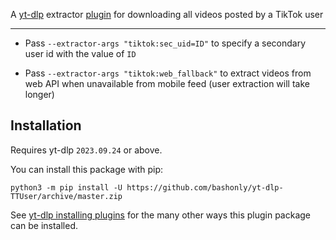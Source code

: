 A [yt-dlp](https://github.com/yt-dlp/yt-dlp) extractor [plugin](https://github.com/yt-dlp/yt-dlp#plugins) for downloading all videos posted by a TikTok user

---

 * Pass `--extractor-args "tiktok:sec_uid=ID"` to specify a secondary user id with the value of `ID`

 * Pass `--extractor-args "tiktok:web_fallback"` to extract videos from web API when unavailable from mobile feed (user extraction will take longer)

## Installation

Requires yt-dlp `2023.09.24` or above.

You can install this package with pip:
```
python3 -m pip install -U https://github.com/bashonly/yt-dlp-TTUser/archive/master.zip
```

See [yt-dlp installing plugins](https://github.com/yt-dlp/yt-dlp#installing-plugins) for the many other ways this plugin package can be installed.
